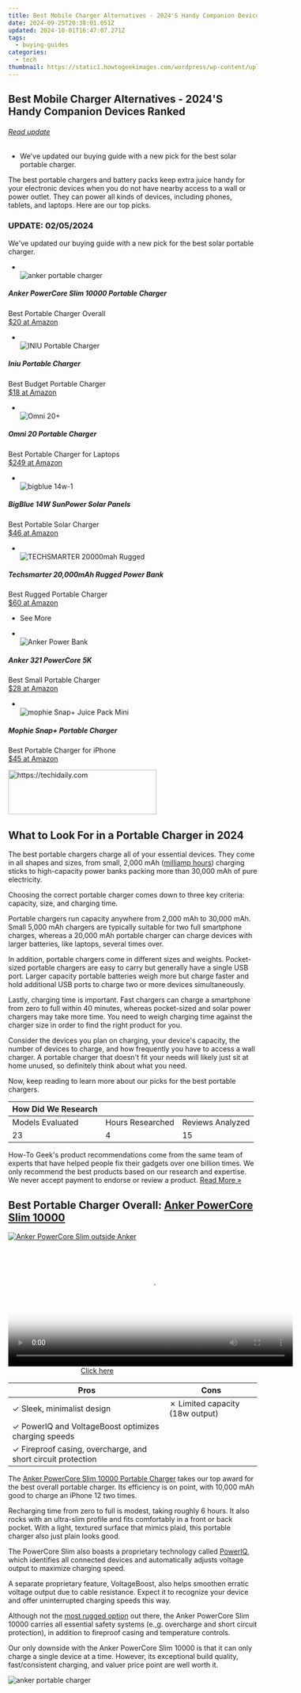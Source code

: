 ```yaml
---
title: Best Mobile Charger Alternatives - 2024'S Handy Companion Devices Ranked
date: 2024-09-25T20:38:01.051Z
updated: 2024-10-01T16:47:07.271Z
tags:
  - buying-guides
categories:
  - tech
thumbnail: https://static1.howtogeekimages.com/wordpress/wp-content/uploads/2024/02/52565114192_5ef8823c96_o.jpg
---
```


## Best Mobile Charger Alternatives - 2024'S Handy Companion Devices Ranked

###### [Read update](https://facebook-video-recording.techidaily.com/tackle-youtube-buffering-with-fb-video-links-for-2024/) 

* We've updated our buying guide with a new pick for the best solar portable charger.

 The best portable chargers and battery packs keep extra juice handy for your electronic devices when you do not have nearby access to a wall or power outlet. They can power all kinds of devices, including phones, tablets, and laptops. Here are our top picks.

###  UPDATE: 02/05/2024

 We've updated our buying guide with a new pick for the best solar portable charger.

* [](https://www.amazon.com/Anker-Ultra-Compact-High-Speed-VoltageBoost-Technology/dp/B07QXV6N1B?tag=hotoge-20&ascsubtag=UUhtgUeUpU207834&asc%5Frefurl=https%3A%2F%2Fwww.howtogeek.com%2F770220%2Fbest-portable-charger%2F&asc%5Fcampaign=Commerce)  
![anker portable charger](https://static1.howtogeekimages.com/wordpress/wp-content/uploads/2023/11/anker-portable-charger.png)  
#####  Anker PowerCore Slim 10000 Portable Charger  
Best Portable Charger Overall  
[$20 at Amazon](https://www.amazon.com/Anker-Ultra-Compact-High-Speed-VoltageBoost-Technology/dp/B07QXV6N1B?tag=hotoge-20&ascsubtag=UUhtgUeUpU207834&asc%5Frefurl=https%3A%2F%2Fwww.howtogeek.com%2F770220%2Fbest-portable-charger%2F&asc%5Fcampaign=Commerce)
* [](https://www.amazon.com/dp/B07CZDXDG8?tag=hotoge-20&ascsubtag=UUhtgUeUpU207834&asc%5Frefurl=https%3A%2F%2Fwww.howtogeek.com%2F770220%2Fbest-portable-charger%2F&asc%5Fcampaign=Commerce)  
![INIU Portable Charger](https://static1.howtogeekimages.com/wordpress/wp-content/uploads/2024/02/iniu-portable-charger.png)  
#####  Iniu Portable Charger  
Best Budget Portable Charger  
[$18 at Amazon](https://www.amazon.com/dp/B07CZDXDG8?tag=hotoge-20&ascsubtag=UUhtgUeUpU207834&asc%5Frefurl=https%3A%2F%2Fwww.howtogeek.com%2F770220%2Fbest-portable-charger%2F&asc%5Fcampaign=Commerce)
* [](https://www.amazon.com/USB-C-Portable-Battery-Laptops-Cameras/dp/B072JWN6LC?tag=hotoge-20&ascsubtag=UUhtgUeUpU207834&asc%5Frefurl=https%3A%2F%2Fwww.howtogeek.com%2F770220%2Fbest-portable-charger%2F&asc%5Fcampaign=Commerce)  
![Omni 20+](https://static1.howtogeekimages.com/wordpress/wp-content/uploads/2024/02/omni-20.png)  
#####  Omni 20 Portable Charger  
Best Portable Charger for Laptops  
[$249 at Amazon](https://www.amazon.com/USB-C-Portable-Battery-Laptops-Cameras/dp/B072JWN6LC?tag=hotoge-20&ascsubtag=UUhtgUeUpU207834&asc%5Frefurl=https%3A%2F%2Fwww.howtogeek.com%2F770220%2Fbest-portable-charger%2F&asc%5Fcampaign=Commerce)
* [](https://www.amazon.com/BigBlue-Foldable-Waterproof-SunPower-Cellphones/dp/B09B95QZXK?tag=hotoge-20&ascsubtag=UUhtgUeUpU207834&asc%5Frefurl=https%3A%2F%2Fwww.howtogeek.com%2F770220%2Fbest-portable-charger%2F&asc%5Fcampaign=Commerce)  
![bigblue 14w-1](https://static1.howtogeekimages.com/wordpress/wp-content/uploads/2023/12/bigblue-14w-1.png)  
#####  BigBlue 14W SunPower Solar Panels  
Best Portable Solar Charger  
[$46 at Amazon](https://www.amazon.com/BigBlue-Foldable-Waterproof-SunPower-Cellphones/dp/B09B95QZXK?tag=hotoge-20&ascsubtag=UUhtgUeUpU207834&asc%5Frefurl=https%3A%2F%2Fwww.howtogeek.com%2F770220%2Fbest-portable-charger%2F&asc%5Fcampaign=Commerce)
* [](https://www.amazon.com/Techsmarter-Waterproof-Shockproof-Dustproof-Flashlight/dp/B07P92ZR72?tag=hotoge-20&ascsubtag=UUhtgUeUpU207834&asc%5Frefurl=https%3A%2F%2Fwww.howtogeek.com%2F770220%2Fbest-portable-charger%2F&asc%5Fcampaign=Commerce)  
![TECHSMARTER 20000mah Rugged](https://static1.howtogeekimages.com/wordpress/wp-content/uploads/2024/02/techsmarter-20000mah-rugged.png)  
#####  Techsmarter 20,000mAh Rugged Power Bank  
Best Rugged Portable Charger  
[$60 at Amazon](https://www.amazon.com/Techsmarter-Waterproof-Shockproof-Dustproof-Flashlight/dp/B07P92ZR72?tag=hotoge-20&ascsubtag=UUhtgUeUpU207834&asc%5Frefurl=https%3A%2F%2Fwww.howtogeek.com%2F770220%2Fbest-portable-charger%2F&asc%5Fcampaign=Commerce)
* See More

* [](https://www.amazon.com/Anker-PowerCore-Ultra-Compact-Portable-Compatible/dp/B09NRG2YT3?tag=hotoge-20&ascsubtag=UUhtgUeUpU207834&asc%5Frefurl=https%3A%2F%2Fwww.howtogeek.com%2F770220%2Fbest-portable-charger%2F&asc%5Fcampaign=Commerce)  
![Anker Power Bank](https://static1.howtogeekimages.com/wordpress/wp-content/uploads/2024/02/anker-power-bank.png)  
#####  Anker 321 PowerCore 5K  
Best Small Portable Charger  
[$28 at Amazon](https://www.amazon.com/Anker-PowerCore-Ultra-Compact-Portable-Compatible/dp/B09NRG2YT3?tag=hotoge-20&ascsubtag=UUhtgUeUpU207834&asc%5Frefurl=https%3A%2F%2Fwww.howtogeek.com%2F770220%2Fbest-portable-charger%2F&asc%5Fcampaign=Commerce)
* [](https://www.amazon.com/mophie-snap-Juice-Pack-Mini/dp/B094WCL88J?tag=hotoge-20&ascsubtag=UUhtgUeUpU207834&asc%5Frefurl=https%3A%2F%2Fwww.howtogeek.com%2F770220%2Fbest-portable-charger%2F&asc%5Fcampaign=Commerce)  
![mophie Snap+ Juice Pack Mini](https://static1.howtogeekimages.com/wordpress/wp-content/uploads/2024/02/mophie-snap-juice-pack-mini.png)  
#####  Mophie Snap+ Portable Charger  
Best Portable Charger for iPhone  
[$45 at Amazon](https://www.amazon.com/mophie-snap-Juice-Pack-Mini/dp/B094WCL88J?tag=hotoge-20&ascsubtag=UUhtgUeUpU207834&asc%5Frefurl=https%3A%2F%2Fwww.howtogeek.com%2F770220%2Fbest-portable-charger%2F&asc%5Fcampaign=Commerce)

<!-- affiliate ads begin -->
<a href="https://aligracehair.sjv.io/c/5597632/2080342/19272" target="_top" id="2080342">
  <img src="//a.impactradius-go.com/display-ad/19272-2080342" border="0" alt="https://techidaily.com" width="300" height="90"/>
</a>
<img height="0" width="0" src="https://aligracehair.sjv.io/i/5597632/2080342/19272" style="position:absolute;visibility:hidden;" border="0" />
<!-- affiliate ads end -->

##  What to Look For in a Portable Charger in 2024

 The best portable chargers charge all of your essential devices. They come in all shapes and sizes, from small, 2,000 mAh ([milliamp hours](https://android-frp.techidaily.com/full-guide-to-bypass-realme-narzo-60-pro-5g-frp-by-drfone-android/)) charging sticks to high-capacity power banks packing more than 30,000 mAh of pure electricity.

 Choosing the correct portable charger comes down to three key criteria: capacity, size, and charging time.

 Portable chargers run capacity anywhere from 2,000 mAh to 30,000 mAh. Small 5,000 mAh chargers are typically suitable for two full smartphone charges, whereas a 20,000 mAh portable charger can charge devices with larger batteries, like laptops, several times over.

 In addition, portable chargers come in different sizes and weights. Pocket-sized portable chargers are easy to carry but generally have a single USB port. Larger capacity portable batteries weigh more but charge faster and hold additional USB ports to charge two or more devices simultaneously.

 Lastly, charging time is important. Fast chargers can charge a smartphone from zero to full within 40 minutes, whereas pocket-sized and solar power chargers may take more time. You need to weigh charging time against the charger size in order to find the right product for you.

 Consider the devices you plan on charging, your device's capacity, the number of devices to charge, and how frequently you have to access a wall charger. A portable charger that doesn't fit your needs will likely just sit at home unused, so definitely think about what you need.

 Now, keep reading to learn more about our picks for the best portable chargers.

| **How Did We Research** |                  |                  |
| ----------------------- | ---------------- | ---------------- |
| Models Evaluated        | Hours Researched | Reviews Analyzed |
| 23                      | 4                | 15               |

 How-To Geek's product recommendations come from the same team of experts that have helped people fix their gadgets over one billion times. We only recommend the best products based on our research and expertise. We never accept payment to endorse or review a product. [Read More »](https://win-howtos.techidaily.com/resolving-unresponsive-mousepad-problems-on-windows-systems-windows-7810/) 

##  Best Portable Charger Overall: [Anker PowerCore Slim 10000](https://www.amazon.com/Anker-Ultra-Compact-High-Speed-VoltageBoost-Technology/dp/B07QXV6N1B?tag=hotoge-20&ascsubtag=UUhtgUeUpU207834&asc%5Frefurl=https%3A%2F%2Fwww.howtogeek.com%2F770220%2Fbest-portable-charger%2F&asc%5Fcampaign=Commerce) 

[](https://www.amazon.com/Anker-Ultra-Compact-High-Speed-VoltageBoost-Technology/dp/B07QXV6N1B?tag=hotoge-20&ascsubtag=UUhtgUeUpU207834&asc%5Frefurl=https%3A%2F%2Fwww.howtogeek.com%2F770220%2Fbest-portable-charger%2F&asc%5Fcampaign=Commerce)

[![Anker PowerCore Slim outside](https://static1.howtogeekimages.com/wordpress/wp-content/uploads/2021/11/anker-powercore-slim.jpg) Anker](https://www.amazon.com/Anker-Ultra-Compact-High-Speed-VoltageBoost-Technology/dp/B07QXV6N1B?tag=hotoge-20&ascsubtag=UUhtgUeUpU207834&asc%5Frefurl=https%3A%2F%2Fwww.howtogeek.com%2F770220%2Fbest-portable-charger%2F&asc%5Fcampaign=Commerce)

<!-- affiliate ads begin -->
<span id="1983575">
					<video width="576" height="240" style="cursor:pointer"
           poster="//a.impactradius-go.com/display-clicktoplayimage/1983575.png"
           onclick="if(!this.playClicked){this.play();this.setAttribute('controls',true);this.playClicked=true;}">
	   <source src="//a.impactradius-go.com/display-ad/22993-1983575">
	   <img src="//a.impactradius-go.com/display-clicktoplayimage/1983575.png" style="border: none; height: 100%; width: 100%; object-fit: contain">
	</video>
	<div style="width:360px;text-align:center"><a href="javascript:window.open(decodeURIComponent('https%3A%2F%2Fhomestyler.sjv.io%2Fc%2F5597632%2F1983575%2F22993'), '_blank');void(0);">Click here</a></div>
</span>
<img height="0" width="0" src="https://imp.pxf.io/i/5597632/1983575/22993" style="position:absolute;visibility:hidden;" border="0" />
<!-- affiliate ads end -->

[](https://www.amazon.com/Anker-Ultra-Compact-High-Speed-VoltageBoost-Technology/dp/B07QXV6N1B?tag=hotoge-20&ascsubtag=UUhtgUeUpU207834&asc%5Frefurl=https%3A%2F%2Fwww.howtogeek.com%2F770220%2Fbest-portable-charger%2F&asc%5Fcampaign=Commerce) 

| Pros                                                         | Cons                            |
| ------------------------------------------------------------ | ------------------------------- |
| ✓ Sleek, minimalist design                                   | ✗ Limited capacity (18w output) |
| ✓ PowerIQ and VoltageBoost optimizes charging speeds         |                                 |
| ✓ Fireproof casing, overcharge, and short circuit protection |                                 |

 The [Anker PowerCore Slim 10000 Portable Charger](https://www.amazon.com/Anker-Ultra-Compact-High-Speed-VoltageBoost-Technology/dp/B07QXV6N1B?tag=hotoge-20&ascsubtag=UUhtgUeUpU207834&asc%5Frefurl=https%3A%2F%2Fwww.howtogeek.com%2F770220%2Fbest-portable-charger%2F&asc%5Fcampaign=Commerce) takes our top award for the best overall portable charger. Its efficiency is on point, with 10,000 mAh good to charge an iPhone 12 two times.

 Recharging time from zero to full is modest, taking roughly 6 hours. It also rocks with an ultra-slim profile and fits comfortably in a front or back pocket. With a light, textured surface that mimics plaid, this portable charger also just plain looks good.

 The PowerCore Slim also boasts a proprietary technology called [PowerIQ](https://www.anker.com/deals/poweriq), which identifies all connected devices and automatically adjusts voltage output to maximize charging speed.

 A separate proprietary feature, VoltageBoost, also helps smoothen erratic voltage output due to cable resistance. Expect it to recognize your device and offer uninterrupted charging speeds this way.

 Although not the [most rugged option](https://blog-min.techidaily.com/how-to-restore-missing-contacts-files-from-infinix-smart-7-hd-by-fonelab-android-recover-contacts/) out there, the Anker PowerCore Slim 10000 carries all essential safety systems (e.,g. overcharge and short circuit protection), in addition to fireproof casing and temperature controls.

 Our only downside with the Anker PowerCore Slim 10000 is that it can only charge a single device at a time. However, its exceptional build quality, fast/consistent charging, and valuer price point are well worth it.

![anker portable charger](https://static1.howtogeekimages.com/wordpress/wp-content/uploads/2023/11/anker-portable-charger.png) 

<!-- affiliate ads begin -->
<span id="701707">
					<video width="1536" height="864" style="cursor:pointer"
           poster="//a.impactradius-go.com/display-clicktoplayimage/701707.png"
           onclick="if(!this.playClicked){this.play();this.setAttribute('controls',true);this.playClicked=true;}">
	   <source src="//a.impactradius-go.com/display-ad/7443-701707">
	   <img src="//a.impactradius-go.com/display-clicktoplayimage/701707.png" style="border: none; height: 100%; width: 100%; object-fit: contain">
	</video>
	<div style="width:960px;text-align:center"><a href="javascript:window.open(decodeURIComponent('https%3A%2F%2Fappsumo.8odi.net%2Fc%2F5597632%2F701707%2F7443'), '_blank');void(0);">Click here</a></div>
</span>
<img height="0" width="0" src="https://imp.pxf.io/i/5597632/701707/7443" style="position:absolute;visibility:hidden;" border="0" />
<!-- affiliate ads end -->

![](https://static1.howtogeekimages.com/wordpresshttps://static0.howtogeekimages.com/wordpress/wp-content/uploads/2024/01/htg-best-of-2024-1.png) 

Best Portable Charger Overall

#####  Anker PowerCore Slim 10000 Portable Charger

$20 $22 Save $2 

This is a well-rounded portable charger with a 10,000 mAh capacity, PowerIQ/VoltageBoost for optimized charging, and an ultra-slim profile with a light, textured surface for grip and style.

[$20 at Amazon](https://www.amazon.com/Anker-Ultra-Compact-High-Speed-VoltageBoost-Technology/dp/B07QXV6N1B?tag=hotoge-20&ascsubtag=UUhtgUeUpU207834&asc%5Frefurl=https%3A%2F%2Fwww.howtogeek.com%2F770220%2Fbest-portable-charger%2F&asc%5Fcampaign=Commerce) [See at anker](https://shop-links.co/link/?exclusive=1&publisher_slug=itechdaily19598&url=https%3A%2F%2Fus.anker.com%2Fproducts%2Fa1229%3Fvariant%3D37438231806102) 

##  Best Budget Portable Charger: [Iniu Portable Charger](https://www.amazon.com/dp/B07CZDXDG8?tag=hotoge-20&ascsubtag=UUhtgUeUpU207834&asc%5Frefurl=https%3A%2F%2Fwww.howtogeek.com%2F770220%2Fbest-portable-charger%2F&asc%5Fcampaign=Commerce) 

[](https://www.amazon.com/dp/B07CZDXDG8?tag=hotoge-20&ascsubtag=UUhtgUeUpU207834&asc%5Frefurl=https%3A%2F%2Fwww.howtogeek.com%2F770220%2Fbest-portable-charger%2F&asc%5Fcampaign=Commerce)

[![Iniu charger surrounded by devices](https://static1.howtogeekimages.com/wordpress/wp-content/uploads/2021/11/iniu-portable-charger.jpg) Iniu](https://www.amazon.com/dp/B07CZDXDG8?tag=hotoge-20&ascsubtag=UUhtgUeUpU207834&asc%5Frefurl=https%3A%2F%2Fwww.howtogeek.com%2F770220%2Fbest-portable-charger%2F&asc%5Fcampaign=Commerce)

[](https://www.amazon.com/dp/B07CZDXDG8?tag=hotoge-20&ascsubtag=UUhtgUeUpU207834&asc%5Frefurl=https%3A%2F%2Fwww.howtogeek.com%2F770220%2Fbest-portable-charger%2F&asc%5Fcampaign=Commerce) 

| Pros                                   | Cons                                   |
| -------------------------------------- | -------------------------------------- |
| ✓ Only 0.5 inches thick                | ✗ Does not include plug for recharging |
| ✓ Can power an iPhone 13 up to 3 times | ✗ No integrated cables                 |

 The [Iniu Portable Charger](https://www.amazon.com/dp/B07CZDXDG8?tag=hotoge-20&ascsubtag=UUhtgUeUpU207834&asc%5Frefurl=https%3A%2F%2Fwww.howtogeek.com%2F770220%2Fbest-portable-charger%2F&asc%5Fcampaign=Commerce) is an excellent, cheap option for users with only one device to charge regularly. Using triple 3A outputs, it can charge up to three devices at the same time. From zero to full charge, its 10,000 mAh capacity is enough to power an iPad Air once and an iPhone 13 up to 3 times.

 Plus, unlike the Anker PowerCore Slim 10000, the Iniu Portable Charger comes with a power indicator. Curiously shaped like a pawprint, it lets you know how much remaining juice there is.

 We also love the fact the Iniu Portable Charger is super slim. At only 0.5 inches thick, it is pocket and purse-friendly. For the price point, this portable charger offers a nice combination of capacity, size, and triple 3A outputs for multi-device charging.

![INIU Portable Charger](https://static1.howtogeekimages.com/wordpress/wp-content/uploads/2024/02/iniu-portable-charger.png) 

<!-- affiliate ads begin -->
<a href="https://appsumo.8odi.net/c/5597632/2118314/7443" target="_top" id="2118314">
  <img src="//a.impactradius-go.com/display-ad/7443-2118314" border="0" alt="https://techidaily.com" width="728" height="90"/>
</a>
<img height="0" width="0" src="https://appsumo.8odi.net/i/5597632/2118314/7443" style="position:absolute;visibility:hidden;" border="0" />
<!-- affiliate ads end -->

![](https://static1.howtogeekimages.com/wordpresshttps://static0.howtogeekimages.com/wordpress/wp-content/uploads/2024/01/htg-best-of-2024-1.png) 

Best Budget Portable Charger

#####  Iniu Portable Charger

$18 $30 Save $12 

This portable charger offers 10,000 mAh and triple 3A outputs to charge three devices at the same time.

[$18 at Amazon](https://www.amazon.com/dp/B07CZDXDG8?tag=hotoge-20&ascsubtag=UUhtgUeUpU207834&asc%5Frefurl=https%3A%2F%2Fwww.howtogeek.com%2F770220%2Fbest-portable-charger%2F&asc%5Fcampaign=Commerce) 

##  Best Portable Charger for Laptops: [Omni 20 Portable Charger](https://www.amazon.com/dp/B01NBJX99D?tag=hotoge-20&ascsubtag=UUhtgUeUpU207834&asc%5Frefurl=https%3A%2F%2Fwww.howtogeek.com%2F770220%2Fbest-portable-charger%2F&asc%5Fcampaign=Commerce) 

[](https://www.amazon.com/dp/B01NBJX99D?tag=hotoge-20&ascsubtag=UUhtgUeUpU207834&asc%5Frefurl=https%3A%2F%2Fwww.howtogeek.com%2F770220%2Fbest-portable-charger%2F&asc%5Fcampaign=Commerce)

[![Omni 20 charging laptop](https://static1.howtogeekimages.com/wordpress/wp-content/uploads/2021/11/omni-20-charger.jpg) Omni](https://www.amazon.com/dp/B01NBJX99D?tag=hotoge-20&ascsubtag=UUhtgUeUpU207834&asc%5Frefurl=https%3A%2F%2Fwww.howtogeek.com%2F770220%2Fbest-portable-charger%2F&asc%5Fcampaign=Commerce)

[](https://www.amazon.com/dp/B01NBJX99D?tag=hotoge-20&ascsubtag=UUhtgUeUpU207834&asc%5Frefurl=https%3A%2F%2Fwww.howtogeek.com%2F770220%2Fbest-portable-charger%2F&asc%5Fcampaign=Commerce) 

| Pros                                          | Cons                      |
| --------------------------------------------- | ------------------------- |
| ✓ Includes wireless Qi charger                | ✗ Unintuitive menu system |
| ✓ Enables pass-through charging               |                           |
| ✓ Comfortable, soft-touch rubber construction |                           |

 The [Omni 20 Portable Charger](https://www.amazon.com/dp/B01NBJX99D?tag=hotoge-20&ascsubtag=UUhtgUeUpU207834&asc%5Frefurl=https%3A%2F%2Fwww.howtogeek.com%2F770220%2Fbest-portable-charger%2F&asc%5Fcampaign=Commerce) is our preferred choice for laptops. It is an absolute monster of a portable charger, with a 20,000 mAh battery capacity, a USB-C port, a wireless Qi charger, and two USB-A ports.

 It also comes with pass-through charging, converting it into a universal power adapter that charges itself while charging other devices.

 One of our favorite features of the Omni 20 Portable Charger is its design and construction. A sharp LCD shows remaining power, and a soft touch rubber construction helps absorb shock and provides grip in tight quarters.

 The Omni 20 isn't the cheapest portable charger around, but it's worth the price of admission.

![Omni 20+](https://static1.howtogeekimages.com/wordpress/wp-content/uploads/2024/02/omni-20.png) 

![](https://static1.howtogeekimages.com/wordpresshttps://static0.howtogeekimages.com/wordpress/wp-content/uploads/2024/01/htg-best-of-2024-1.png) 

Best Portable Charger for Laptops

#####  Omni 20+ Portable Charger

The Omni 20 is an easy-to-use portable charger with easy-to-read LED display, Qi wireless charging, and Qualcomm 3.0-compatible quick charge port.

[$249 at Amazon](https://www.amazon.com/USB-C-Portable-Battery-Laptops-Cameras/dp/B072JWN6LC?tag=hotoge-20&ascsubtag=UUhtgUeUpU207834&asc%5Frefurl=https%3A%2F%2Fwww.howtogeek.com%2F770220%2Fbest-portable-charger%2F&asc%5Fcampaign=Commerce) 

##  Best Portable Solar Charger: [BigBlue 14W SunPower Solar Panels](https://www.amazon.com/BigBlue-Foldable-Waterproof-SunPower-Cellphones/dp/B09B95QZXK?tag=hotoge-20&ascsubtag=UUhtgUeUpU207834&th=1&asc%5Frefurl=https%3A%2F%2Fwww.howtogeek.com%2F770220%2Fbest-portable-charger%2F&asc%5Fcampaign=Commerce) 

![BigBlue 14W SunPower Solar Panels solar charger against a bluish background](https://static1.howtogeekimages.com/wordpress/wp-content/uploads/2024/01/bigblue-14w-sunpower-solar-panels-01.png) 

<!-- affiliate ads begin -->
<a href="https://appsumo.8odi.net/c/5597632/2082530/7443" target="_top" id="2082530">
  <img src="//a.impactradius-go.com/display-ad/7443-2082530" border="0" alt="https://techidaily.com" width="728" height="90"/>
</a>
<img height="0" width="0" src="https://appsumo.8odi.net/i/5597632/2082530/7443" style="position:absolute;visibility:hidden;" border="0" />
<!-- affiliate ads end -->

_BigBlue_

| Pros                                                         | Cons                                                      |
| ------------------------------------------------------------ | --------------------------------------------------------- |
| ✓ Compact and lightweight                                    | ✗ No auto resume                                          |
| ✓ Works with any charging cable with a USB-A port on one end | ✗ Slower charging time than traditional portable chargers |
| ✓ Includes holes and carabiners for hanging                  |                                                           |
| ✓ IPX-4 water resistance                                     |                                                           |
| ✓ High solar conversion rate                                 |                                                           |

 The [BigBlue 14W SunPower](https://www.amazon.com/BigBlue-Foldable-Waterproof-SunPower-Cellphones/dp/B09B95QZXK?tag=hotoge-20&ascsubtag=UUhtgUeUpU207834&th=1&asc%5Frefurl=https%3A%2F%2Fwww.howtogeek.com%2F770220%2Fbest-portable-charger%2F&asc%5Fcampaign=Commerce) is a compact and lightweight solar charger—5.8 x 6.02 x 2.12 inches when folded and weighing only 0.8 lbs—that won't occupy much space inside your backpack. Once unfolded, you can expand it over your bag while walking or lay it on the ground. As long as there’s enough sunlight, the BigBlue 14W SunPower can deliver up to 14W of power to your phone or other gadgets, as hinted in its name. 

 The charger comes with a detachable USB-A to USB-C charging cable, meaning you can hook up a different charging cable (such as a Lightning cable) with the only requirement being the cable having a USB-A port on one end to connect it to the charger. 

 Aside from the charging cable, you're also getting two carabiners for hooking the BigBlue SunPower to your backpack while on the move, or even attaching it to a tent and letting it charge your devices while you take a rest. The good news is that thanks to IPX-4 [water resistance](https://android-pokemon-go.techidaily.com/in-2024-how-pgsharp-save-you-from-ban-while-spoofing-pokemon-go-on-tecno-pop-8-drfone-by-drfone-virtual-android/), you can use the charger even when it's raining. 

 While it does a lot, the BigBlue SunPower doesn’t feature an auto resume option. In other words, if there’s a sudden drop in sunlight severe enough to thwart the charging process —for example, if you enter a tunnel— you’ll need to reconnect the charging device to continue the top-up process. 

![bigblue 14w-1](https://static1.howtogeekimages.com/wordpress/wp-content/uploads/2023/12/bigblue-14w-1.png) 

![](https://static1.howtogeekimages.com/wordpresshttps://static0.howtogeekimages.com/wordpress/wp-content/uploads/2024/01/htg-best-of-2024-1.png) 

Best Portable Solar Charger

#####  BigBlue 14W SunPower Solar Panels 

Compact and lightweight, and delivering up to 14W of power to your phone or any other compatible gadget, the BigBlue 14W SunPower is a perfect companion for outdoor activites. 

[$46 at Amazon](https://www.amazon.com/BigBlue-Foldable-Waterproof-SunPower-Cellphones/dp/B09B95QZXK?tag=hotoge-20&ascsubtag=UUhtgUeUpU207834&asc%5Frefurl=https%3A%2F%2Fwww.howtogeek.com%2F770220%2Fbest-portable-charger%2F&asc%5Fcampaign=Commerce) 

##  Best Rugged Portable Charger: [Techsmarter 20,000mAh Rugged Power Bank](https://www.amazon.com/Techsmarter-Waterproof-Shockproof-Dustproof-Flashlight/dp/B07P92ZR72?tag=hotoge-20&ascsubtag=UUhtgUeUpU207834&asc%5Frefurl=https%3A%2F%2Fwww.howtogeek.com%2F770220%2Fbest-portable-charger%2F&asc%5Fcampaign=Commerce) 

[](https://www.amazon.com/Techsmarter-Waterproof-Shockproof-Dustproof-Flashlight/dp/B07P92ZR72?tag=hotoge-20&ascsubtag=UUhtgUeUpU207834&asc%5Frefurl=https%3A%2F%2Fwww.howtogeek.com%2F770220%2Fbest-portable-charger%2F&asc%5Fcampaign=Commerce)

[![Techmarter charger infographic](https://static1.howtogeekimages.com/wordpress/wp-content/uploads/2021/12/techsmarter-portable-charger.jpg) Techsmarter](https://www.amazon.com/Techsmarter-Waterproof-Shockproof-Dustproof-Flashlight/dp/B07P92ZR72?tag=hotoge-20&ascsubtag=UUhtgUeUpU207834&asc%5Frefurl=https%3A%2F%2Fwww.howtogeek.com%2F770220%2Fbest-portable-charger%2F&asc%5Fcampaign=Commerce)

<!-- affiliate ads begin -->
<a href="https://imp.i110150.net/c/5597632/798161/11305" target="_top" id="798161">
  <img src="//a.impactradius-go.com/display-ad/11305-798161" border="0" alt="https://techidaily.com" width="728" height="90"/>
</a>
<img height="0" width="0" src="https://imp.i110150.net/i/5597632/798161/11305" style="position:absolute;visibility:hidden;" border="0" />
<!-- affiliate ads end -->

[](https://www.amazon.com/Techsmarter-Waterproof-Shockproof-Dustproof-Flashlight/dp/B07P92ZR72?tag=hotoge-20&ascsubtag=UUhtgUeUpU207834&asc%5Frefurl=https%3A%2F%2Fwww.howtogeek.com%2F770220%2Fbest-portable-charger%2F&asc%5Fcampaign=Commerce) 

| Pros                                                   | Cons                              |
| ------------------------------------------------------ | --------------------------------- |
| ✓ 20,000mAh cell is big enough for plenty of recharges | ✗ No fancy solar-powered features |
| ✓ 18W USB-C Power Delivery port                        | ✗ No wireless charging            |
| ✓ Rugged design                                        |                                   |
| ✓ Built-in flashlight                                  |                                   |

 If you need a portable charger that's rugged enough to take wherever you go, [Techsmarter's Rugged & Waterproof Power Bank](https://www.amazon.com/Techsmarter-Waterproof-Shockproof-Dustproof-Flashlight/dp/B07P92ZR72?tag=hotoge-20&ascsubtag=UUhtgUeUpU207834&asc%5Frefurl=https%3A%2F%2Fwww.howtogeek.com%2F770220%2Fbest-portable-charger%2F&asc%5Fcampaign=Commerce) is a great choice. It offers a large 20,000mAh cell that's suitable for at least five full charges of most modern Android phones (and more for iPhone users), and it comes with three outputs, including an 18W USB-C [Power Delivery](https://visual-screen-recording.techidaily.com/updated-in-2024-historys-heaviest-battles-rts-review-of-7-epic-games/) port.

 What makes this charger special is its design, which is built to withstand up to three-foot drops without getting damaged. It comes with [IP66 certification](https://android-pokemon-go.techidaily.com/in-2024-how-pgsharp-save-you-from-ban-while-spoofing-pokemon-go-on-tecno-pop-8-drfone-by-drfone-virtual-android/) which helps to protect it against water and dirt, and its rubberized construction makes it robust enough to toss in a backpack while on the go. It even comes with a built-in LED flashlight with High Torch, Low, Strobe, and SOS settings.

 Other chargers offer faster speed, and there's no fancy solar-powered recharge feature or wireless charging, but this power pack will certainly get the job done for anyone who needs extra power on the go.

![TECHSMARTER 20000mah Rugged](https://static1.howtogeekimages.com/wordpress/wp-content/uploads/2024/02/techsmarter-20000mah-rugged.png) 

![](https://static1.howtogeekimages.com/wordpresshttps://static0.howtogeekimages.com/wordpress/wp-content/uploads/2024/01/htg-best-of-2024-1.png) 

Best Rugged Portable Charger

#####  Techsmarter 20,000mAh Rugged Power Bank

If you need a portable charger that can handle every adventure, Techsmarter has the power bank you're looking for.

[$60 at Amazon](https://www.amazon.com/Techsmarter-Waterproof-Shockproof-Dustproof-Flashlight/dp/B07P92ZR72?tag=hotoge-20&ascsubtag=UUhtgUeUpU207834&asc%5Frefurl=https%3A%2F%2Fwww.howtogeek.com%2F770220%2Fbest-portable-charger%2F&asc%5Fcampaign=Commerce) 

##  Best Small Portable Charger: [Anker 321 PowerCore 5K](https://www.amazon.com/Anker-PowerCore-Ultra-Compact-Portable-Compatible/dp/B09NRG2YT3?tag=hotoge-20&ascsubtag=UUhtgUeUpU207834&asc%5Frefurl=https%3A%2F%2Fwww.howtogeek.com%2F770220%2Fbest-portable-charger%2F&asc%5Fcampaign=Commerce) 

[](https://www.amazon.com/Anker-PowerCore-Ultra-Compact-Portable-Compatible/dp/B09NRG2YT3?tag=hotoge-20&ascsubtag=UUhtgUeUpU207834&asc%5Frefurl=https%3A%2F%2Fwww.howtogeek.com%2F770220%2Fbest-portable-charger%2F&asc%5Fcampaign=Commerce)

[![Anker 321 Power Bank on pink background](https://static1.howtogeekimages.com/wordpress/wp-content/uploads/2021/12/anker-321.jpg) Anker](https://www.amazon.com/Anker-PowerCore-Ultra-Compact-Portable-Compatible/dp/B09NRG2YT3?tag=hotoge-20&ascsubtag=UUhtgUeUpU207834&asc%5Frefurl=https%3A%2F%2Fwww.howtogeek.com%2F770220%2Fbest-portable-charger%2F&asc%5Fcampaign=Commerce)

<!-- affiliate ads begin -->
<span id="1531879">
					<video width="864" height="1536" style="cursor:pointer"
           poster="//a.impactradius-go.com/display-clicktoplayimage/1531879.png"
           onclick="if(!this.playClicked){this.play();this.setAttribute('controls',true);this.playClicked=true;}">
	   <source src="//a.impactradius-go.com/display-ad/16446-1531879">
	   <img src="//a.impactradius-go.com/display-clicktoplayimage/1531879.png" style="border: none; height: 100%; width: 100%; object-fit: contain">
	</video>
	<div style="width:540px;text-align:center"><a href="javascript:window.open(decodeURIComponent('https%3A%2F%2Flaganoo.pxf.io%2Fc%2F5597632%2F1531879%2F16446'), '_blank');void(0);">Click here</a></div>
</span>
<img height="0" width="0" src="https://imp.pxf.io/i/5597632/1531879/16446" style="position:absolute;visibility:hidden;" border="0" />
<!-- affiliate ads end -->

[](https://www.amazon.com/Anker-PowerCore-Ultra-Compact-Portable-Compatible/dp/B09NRG2YT3?tag=hotoge-20&ascsubtag=UUhtgUeUpU207834&asc%5Frefurl=https%3A%2F%2Fwww.howtogeek.com%2F770220%2Fbest-portable-charger%2F&asc%5Fcampaign=Commerce) 

| Pros                             | Cons                        |
| -------------------------------- | --------------------------- |
| ✓ Small and lightweight          | ✗ Only has 5200mAh capacity |
| ✓ Both USB-C and USB-A ports     |                             |
| ✓ Trickle charge mode            |                             |
| ✓ 12W output for faster charging |                             |

 The [Anker 321 PowerCore 5K](https://www.amazon.com/Anker-PowerCore-Ultra-Compact-Portable-Compatible/dp/B09NRG2YT3?tag=hotoge-20&ascsubtag=UUhtgUeUpU207834&asc%5Frefurl=https%3A%2F%2Fwww.howtogeek.com%2F770220%2Fbest-portable-charger%2F&asc%5Fcampaign=Commerce) is a small portable charger that packs enough power to fully recharge most phones at least once. And, thanks to its 12W power output, it can do so in just a couple of hours. The small size and low weight make it perfect for use when traveling or just as some emergency power to carry around in your daily life.

 The 5200mAh power bank has both a USB-C and USB-A port for charging---allowing you to charge two devices simultaneously. Trickle charge mode is a button away if you need to power smaller devices like [Bluetooth headphones](https://mondly-stories.techidaily.com/perfezionamento-dei-numeri-italiani-per-la-comunicazione-da-1-1000/) without overcharging. The power bank itself can be recharged in a couple of hours.

 Overall, the Anker 321 is smaller than most lipstick-style portable chargers, and the flatter design makes it easier to carry in your pocket. As long as you aren't expecting to be able to charge your [iPhone 14](https://extra-resources.techidaily.com/complete-review-for-hero4-black/) multiple times, or fast charge your [Samsung Galaxy S22](https://fox-direct.techidaily.com/in-2024-elite-8-augmenting-tools-for-professional-broadcasts/), it's a great battery backup.

![Anker Power Bank](https://static1.howtogeekimages.com/wordpress/wp-content/uploads/2024/02/anker-power-bank.png) 

![](https://static1.howtogeekimages.com/wordpresshttps://static0.howtogeekimages.com/wordpress/wp-content/uploads/2024/01/htg-best-of-2024-1.png) 

<!-- affiliate ads begin -->
<a href="https://appsumo.8odi.net/c/5597632/2043856/7443" target="_top" id="2043856">
  <img src="//a.impactradius-go.com/display-ad/7443-2043856" border="0" alt="https://techidaily.com" width="728" height="90"/>
</a>
<img height="0" width="0" src="https://appsumo.8odi.net/i/5597632/2043856/7443" style="position:absolute;visibility:hidden;" border="0" />
<!-- affiliate ads end -->

Best Small Portable Charger

#####  Anker 321 PowerCore 5K

The Anker 321 makes a perfect emergency battery backup for daily life. Small enough to be carried easily in a pocket or bag, but packing enough power to fully charge most phones in a couple of hours.

[$28 at Amazon](https://www.amazon.com/Anker-PowerCore-Ultra-Compact-Portable-Compatible/dp/B09NRG2YT3?tag=hotoge-20&ascsubtag=UUhtgUeUpU207834&asc%5Frefurl=https%3A%2F%2Fwww.howtogeek.com%2F770220%2Fbest-portable-charger%2F&asc%5Fcampaign=Commerce) 

##  Best Portable Charger for iPhone: [Mophie Snap+ Juice Pack](https://www.amazon.com/mophie-snap-Juice-Pack-Mini/dp/B094WCL88J?tag=hotoge-20&ascsubtag=UUhtgUeUpU207834&asc%5Frefurl=https%3A%2F%2Fwww.howtogeek.com%2F770220%2Fbest-portable-charger%2F&asc%5Fcampaign=Commerce) 

[](https://shop-links.co/link/?exclusive=1&publisher_slug=itechdaily19598&url=https%3A%2F%2Fwww.bestbuy.com%2Fsite%2Fmophie-snap-juice-pack-mini-5000-mah-portable-charger-with-magsafe-compatibility-black%2F6459705.p%3FskuId%3D6459705)

[![Mophie charger and iPhone](https://static1.howtogeekimages.com/wordpress/wp-content/uploads/2021/11/morphie-snap.jpg) Mophie](https://shop-links.co/link/?exclusive=1&publisher_slug=itechdaily19598&url=https%3A%2F%2Fwww.bestbuy.com%2Fsite%2Fmophie-snap-juice-pack-mini-5000-mah-portable-charger-with-magsafe-compatibility-black%2F6459705.p%3FskuId%3D6459705)

[](https://shop-links.co/link/?exclusive=1&publisher_slug=itechdaily19598&url=https%3A%2F%2Fwww.bestbuy.com%2Fsite%2Fmophie-snap-juice-pack-mini-5000-mah-portable-charger-with-magsafe-compatibility-black%2F6459705.p%3FskuId%3D6459705) 

| Pros                                       | Cons                              |
| ------------------------------------------ | --------------------------------- |
| ✓ Super slim and compact                   | ✗ Only one color option           |
| ✓ Nice button placement                    | ✗ Not effective with fabric cases |
| ✓ Wireless charging limited to 7.5W output |                                   |

 The [Mophie Snap+ Juice Pack](https://shop-links.co/link/?exclusive=1&publisher_slug=itechdaily19598&url=https%3A%2F%2Fwww.bestbuy.com%2Fsite%2Fmophie-snap-juice-pack-mini-5000-mah-portable-charger-with-magsafe-compatibility-black%2F6459705.p%3FskuId%3D6459705) is our favorite iPhone charger. It contains a 5,000mAh battery, which is good enough to charge an iPhone 12 and iPhone 12 Pro from 0 to 100 almost two times.

 Where the Mophie Snap+ shines with its compactness and design. It measures only 2.64 by 4.41 by 0.49 inches with a gunmetal aluminum texture, with all buttons and ports strategically placed on the bottom. A MagSafe attachment allows it to attach to the back of your iPhone as well, letting it charge wirelessly without a charging cable.

 Mophie's charger might not be the biggest battery pack, but it's simply great for the iPhone. This portable charger is compatible with the [iPhone 13](https://www.amazon.com/Apple-iPhone-Locked-Carrier-Subscription/dp/B09G9CX7DK?tag=hotoge-20&ascsubtag=UUhtgUeUpU207834&asc%5Frefurl=https%3A%2F%2Fwww.howtogeek.com%2F770220%2Fbest-portable-charger%2F&asc%5Fcampaign=Commerce), [iPhone 13 Pro](https://www.amazon.com/Apple-iPhone-Sierra-Carrier-Subscription/dp/B09G9BPWNP?tag=hotoge-20&ascsubtag=UUhtgUeUpU207834&asc%5Frefurl=https%3A%2F%2Fwww.howtogeek.com%2F770220%2Fbest-portable-charger%2F&asc%5Fcampaign=Commerce), and the [iPhone 13 Pro Max](https://www.amazon.com/Apple-iPhone-Locked-Carrier-Subscription/dp/B09G9LN82D?tag=hotoge-20&ascsubtag=UUhtgUeUpU207834&asc%5Frefurl=https%3A%2F%2Fwww.howtogeek.com%2F770220%2Fbest-portable-charger%2F&asc%5Fcampaign=Commerce).

![mophie Snap+ Juice Pack Mini](https://static1.howtogeekimages.com/wordpress/wp-content/uploads/2024/02/mophie-snap-juice-pack-mini.png) 

![](https://static1.howtogeekimages.com/wordpresshttps://static0.howtogeekimages.com/wordpress/wp-content/uploads/2024/01/htg-best-of-2024-1.png) 

Best Portable Charger for iPhone

#####  Mophie Snap+ Portable Charger

$45 $50 Save $5 

This sleek portable charger offers a 5,000mAh battery and magnetically mounts on the back of your phone for fast, wireless charging.

[$45 at Amazon](https://www.amazon.com/mophie-snap-Juice-Pack-Mini/dp/B094WCL88J?tag=hotoge-20&ascsubtag=UUhtgUeUpU207834&asc%5Frefurl=https%3A%2F%2Fwww.howtogeek.com%2F770220%2Fbest-portable-charger%2F&asc%5Fcampaign=Commerce) [See at bestbuy](https://shop-links.co/link/?exclusive=1&publisher_slug=itechdaily19598&url=https%3A%2F%2Fwww.bestbuy.com%2Fsite%2Fmophie__snap_juice_p%2F6459705.p%3FskuId%3D6459705)

<ins class="adsbygoogle"
     style="display:block"
     data-ad-format="autorelaxed"
     data-ad-client="ca-pub-7571918770474297"
     data-ad-slot="1223367746"></ins>

<ins class="adsbygoogle"
     style="display:block"
     data-ad-client="ca-pub-7571918770474297"
     data-ad-slot="8358498916"
     data-ad-format="auto"
     data-full-width-responsive="true"></ins>

<span class="atpl-alsoreadstyle">Also read:</span>
<div><ul>
<li><a href="https://some-techniques.techidaily.com/new-how-to-enhance-your-photos-with-titled-content-win-11/"><u>[New] How to Enhance Your Photos with Titled Content (Win 11)</u></a></li>
<li><a href="https://desktop-recording.techidaily.com/updated-2024-approved-holdscreen-rapid-snapshot-manual/"><u>[Updated] 2024 Approved HoldScreen Rapid Snapshot Manual</u></a></li>
<li><a href="https://video-capture.techidaily.com/1715860567844-2024-approved-activating-built-in-screen-recorders-mate-1020-and-p-series-devices-p20-p10/"><u>2024 Approved Activating Built-In Screen Recorders Mate 10/20 & P-Series Devices (P20, P10).</u></a></li>
<li><a href="https://fox-links.techidaily.com/2024-approved-nexus-of-networks-merging-instagram-and-tiktok/"><u>2024 Approved Nexus of Networks Merging Instagram and TikTok</u></a></li>
<li><a href="https://buynow-marvelous.techidaily.com/comprehensive-analysis-of-netgear-c3000-a-retrospective-look-at-a-classic-modemrouter-device/"><u>Comprehensive Analysis of Netgear C3000 – A Retrospective Look at a Classic Modem/Router Device</u></a></li>
<li><a href="https://buynow-marvelous.techidaily.com/comprehensive-review-of-the-stellar-samsung-qn55q60rafxza-tv-hdr10plus-and-more-unveiled/"><u>Comprehensive Review of the Stellar Samsung QN55Q60RAFXZA TV: HDR10+ and More Unveiled</u></a></li>
<li><a href="https://buynow-marvelous.techidaily.com/1722991298451-discover-the-best-value-batteries-speed-up-your-electric-vehicle-with-budget-friendly-powerdrive-solutions/"><u>Discover the Best Value Batteries – Speed Up Your Electric Vehicle with Budget-Friendly PowerDrive Solutions!</u></a></li>
<li><a href="https://screen-capture.techidaily.com/in-2024-ezvid-video-recorder-review/"><u>In 2024, Ezvid Video Recorder Review</u></a></li>
<li><a href="https://win-howtos.techidaily.com/successfully-overcoming-the-kb4056892-hurdle-windows-10-update-installation-tips/"><u>Successfully Overcoming the KB4056892 Hurdle - Windows 10 Update Installation Tips</u></a></li>
<li><a href="https://windows11.techidaily.com/unblock-file-uploads-mastering-chromes-sync-on-a-win-os/"><u>Unblock File Uploads: Mastering Chrome's Sync on a Win OS</u></a></li>
<li><a href="https://buynow-marvelous.techidaily.com/understanding-the-distinctions-between-ps5-and-ps5-slim-variants/"><u>Understanding the Distinctions Between PS5 and PS5 Slim Variants</u></a></li>
</ul></div>

